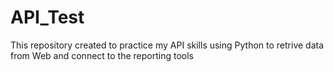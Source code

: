 # API_Test
This repository created to practice my API skills using Python to retrive data from Web and connect to the reporting tools 

